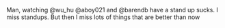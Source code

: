 <!--
id: 331322225
link: http://kevinisom.info/post/331322225/man-watching-wu-hu-aboy021-and-barendb-have-a
slug: man-watching-wu-hu-aboy021-and-barendb-have-a
date: Wed Jan 13 2010 13:02:07 GMT+1300 (NZDT)
raw: {"blog_name":"kevinisom","id":331322225,"post_url":"http://kevinisom.info/post/331322225/man-watching-wu-hu-aboy021-and-barendb-have-a","slug":"man-watching-wu-hu-aboy021-and-barendb-have-a","type":"text","date":"2010-01-13 00:02:07 GMT","timestamp":1263340927,"state":"published","format":"html","reblog_key":"1r0ddUSy","tags":[],"short_url":"http://tmblr.co/Zw68YyJlvDn","highlighted":[],"feed_item":"http://twitter.com/kev_nz/statuses/7682765811","from_feed_id":"650289","note_count":0,"title":null,"body":"<p>Man, watching @wu_hu @aboy021 and @barendb have a stand up sucks. I miss standups. But then I miss lots of things that are better than now</p>"}
publish: 2010-01-013
tags: 
title: null
-->


Man, watching @wu\_hu @aboy021 and @barendb have a stand up sucks. I
miss standups. But then I miss lots of things that are better than now


